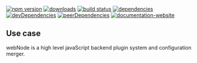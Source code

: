 <!-- #!/usr/bin/env markdown
-*- coding: utf-8 -*-
region header
Copyright Torben Sickert 16.12.2012

License
   This library written by Torben Sickert stand under a creative commons
   naming 3.0 unported license.
   see http://creativecommons.org/licenses/by/3.0/deed.de
endregion -->

[![npm version](https://badge.fury.io/js/web-node.svg)](https://www.npmjs.com/package/web-node)
[![downloads](https://img.shields.io/npm/dy/web-node.svg)](https://www.npmjs.com/package/web-node)
[![build status](https://travis-ci.org/thaibault/webNode.svg?branch=master)](https://travis-ci.org/thaibault/webNode)
[![dependencies](https://img.shields.io/david/thaibault/web-node.svg)](https://david-dm.org/thaibault/web-node)
[![devDependencies](https://img.shields.io/david/dev/thaibault/web-node.svg)](https://david-dm.org/thaibault/web-node?type=dev)
[![peerDependencies](https://img.shields.io/david/peer/thaibault/web-node.svg)](https://david-dm.org/thaibault/web-node?type=peer)
[![documentation-website](https://img.shields.io/website-up-down-green-red/http/torben.website/webNode.svg?label=documentation-website)](http://torben.website/webNode)

Use case
--------

webNode is a high level javaScript backend plugin system and configuration
merger.

<!-- region vim modline
vim: set tabstop=4 shiftwidth=4 expandtab:
vim: foldmethod=marker foldmarker=region,endregion:
endregion -->
